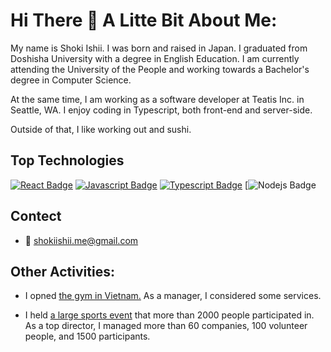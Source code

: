 # Hi There 👋 A Litte Bit About Me:

My name is Shoki Ishii. I was born and raised in Japan. I graduated from Doshisha University with a degree in English Education.
I am currently attending the University of the People and working towards a Bachelor's degree in Computer Science.

At the same time, I am working as a software developer at Teatis Inc. in Seattle, WA.
I enjoy coding in Typescript, both front-end and server-side.

Outside of that, I like working out and sushi.

## Top Technologies

[![React Badge](https://img.shields.io/badge/-React-61DBFB?style=for-the-badge&labelColor=black&logo=react&logoColor=61DBFB)](#) [![Javascript Badge](https://img.shields.io/badge/-Javascript-F0DB4F?style=for-the-badge&labelColor=black&logo=javascript&logoColor=F0DB4F)](#) [![Typescript Badge](https://img.shields.io/badge/-Typescript-007acc?style=for-the-badge&labelColor=black&logo=typescript&logoColor=007acc)](#) [![Nodejs Badge](https://img.shields.io/badge/Supabase-3ECF8E?style=for-the-badge&labelColor=black&logo=supabase&logoColor=white)


## Contect
- :email: shokiishii.me@gmail.com



## Other Activities:
- I opned [the gym in Vietnam.](https://www.vehofitness.com)
As a manager, I considered some services.


- I held [a large sports event](https://www.jbav-ekiden.com/9) that more than 2000 people participated in.
As a top director, I managed more than 60 companies, 100 volunteer people, and 1500 participants.





